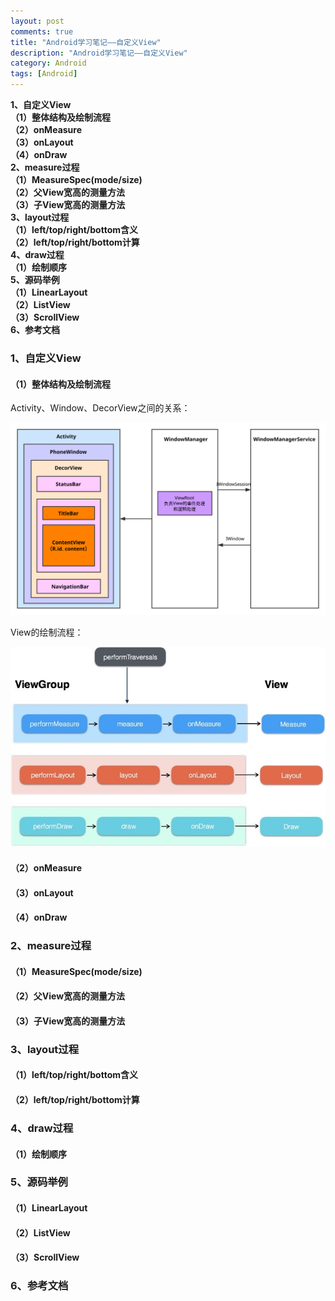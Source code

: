 ```yaml
---
layout: post
comments: true
title: "Android学习笔记——自定义View"
description: "Android学习笔记——自定义View"
category: Android
tags: [Android]
---
```


**1、自定义View**    
**（1）整体结构及绘制流程**    
**（2）onMeasure**    
**（3）onLayout**    
**（4）onDraw**    
**2、measure过程**    
**（1）MeasureSpec(mode/size)**    
**（2）父View宽高的测量方法**    
**（3）子View宽高的测量方法**    
**3、layout过程**    
**（1）left/top/right/bottom含义**    
**（2）left/top/right/bottom计算**    
**4、draw过程**    
**（1）绘制顺序**    
**5、源码举例**    
**（1）LinearLayout**    
**（2）ListView**    
**（3）ScrollView**    
**6、参考文档**

<!--more-->

### 1、自定义View    

#### （1）整体结构及绘制流程    

Activity、Window、DecorView之间的关系：    

![](/image/2018-05-11-learning-notes-custom-view/Window.svg)

View的绘制流程：    

![](/image/2018-05-11-learning-notes-custom-view/view_render.png)    


#### （2）onMeasure    

#### （3）onLayout    

#### （4）onDraw    

### 2、measure过程    
    
#### （1）MeasureSpec(mode/size)    

#### （2）父View宽高的测量方法    

#### （3）子View宽高的测量方法    

### 3、layout过程    

#### （1）left/top/right/bottom含义    

#### （2）left/top/right/bottom计算    

### 4、draw过程    

#### （1）绘制顺序    

### 5、源码举例    

#### （1）LinearLayout    

#### （2）ListView    

#### （3）ScrollView    

### 6、参考文档